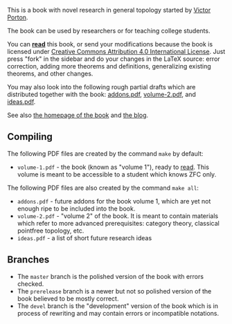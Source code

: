 This is a book with novel research in general topology started by [Victor Porton](http://portonvictor.org).

The book can be used by researchers or for teaching college students.

You can **[read](http://www.mathematics21.org/binaries/volume-1.pdf)** this book, or send your modifications because the book is licensed under [Creative Commons Attribution 4.0 International License](http://creativecommons.org/licenses/by/4.0/). Just press "fork" in the sidebar and do your changes in the LaTeX source: error correction, adding more theorems and definitions, generalizing existing theorems, and other changes.

You may also look into the following rough partial drafts which are distributed together with the book: [addons.pdf](http://www.mathematics21.org/binaries/addons.pdf), [volume-2.pdf](http://www.mathematics21.org/binaries/volume-2.pdf), and [ideas.pdf](http://www.mathematics21.org/binaries/ideas.pdf).

See also [the homepage of the book](http://www.mathematics21.org/algebraic-general-topology.html) and [the blog](http://portonmath.wordpress.com).

## Compiling ##

The following PDF files are created by the command `make` by default:

* `volume-1.pdf` - the book (known as "volume 1"), ready to [read](http://www.mathematics21.org/binaries/volume-1.pdf). This volume is meant to be accessible to a student which knows ZFC only.

The following PDF files are also created by the command `make all`:

* `addons.pdf` - future addons for the book volume 1, which are yet not enough ripe to be included into the book.
* `volume-2.pdf` - "volume 2" of the book. It is meant to contain materials which refer to more advanced prerequisites: category theory, classical pointfree topology, etc.
* `ideas.pdf` - a list of short future research ideas

## Branches ##

* The `master` branch is the polished version of the book with errors checked.
* The `prerelease` branch is a newer but not so polished version of the book believed to be mostly correct.
* The `devel` branch is the "development" version of the book which is in process of rewriting and may contain errors or incompatible notations.
